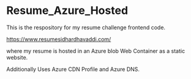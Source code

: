 # Resume_Azure_Hosted

This is the respository for my resume challenge frontend code. 

https://www.resumesidhardhavaddi.com/

where my resume is hosted in an Azure blob Web Container as a static website.

Additionally Uses Azure CDN Profile and Azure DNS.
